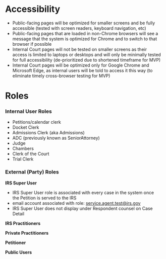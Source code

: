 

# Accessibility
* Public-facing pages will be optimized for smaller screens and be fully accessible (tested with screen readers, keyboard navigation, etc)
* Public-facing pages that are loaded in non-Chrome browsers will see a message that the system is optimized for Chrome and to switch to that browser if possible
* Internal Court pages will not be tested on smaller screens as their access is limited to laptops or desktops and will only be minimally tested for full accessibility (de-prioritized due to shortened timeframe for MVP)
* Internal Court pages will be optimized only for Google Chrome and Microsoft Edge, as internal users will be told to access it this way (to eliminate timely cross-browser testing for MVP)

# Roles
### Internal User Roles
* Petitions/calendar clerk
* Docket Clerk
* Admissions Clerk (aka Admissions)
* ADC (previously known as SeniorAttorney)
* Judge
* Chambers
* Clerk of the Court
* Trial Clerk


### External (Party) Roles
**IRS Super User**
* IRS Super User role is associated with every case in the system once the Petition is served to the IRS
* email account associated with role:  service.agent.test@irs.gov
* IRS Super User does not display under Respondent counsel on Case Detail

**IRS Practitioners**

**Private Practitioners**

**Petitioner**


**Public Users**
